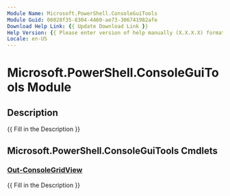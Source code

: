 ```yaml
---
Module Name: Microsoft.PowerShell.ConsoleGuiTools
Module Guid: 06028f35-8304-4460-ae73-306741982afe
Download Help Link: {{ Update Download Link }}
Help Version: {{ Please enter version of help manually (X.X.X.X) format }}
Locale: en-US
---
```


# Microsoft.PowerShell.ConsoleGuiTools Module
## Description
{{ Fill in the Description }}

## Microsoft.PowerShell.ConsoleGuiTools Cmdlets
### [Out-ConsoleGridView](Out-ConsoleGridView.md)
{{ Fill in the Description }}

